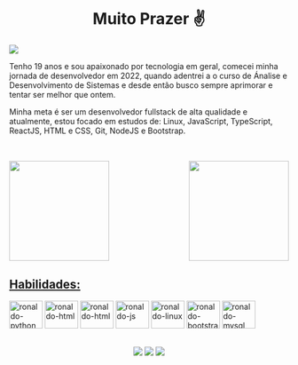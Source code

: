 <h1 align="center">Muito Prazer ✌️</h1>

<div>
<img src="https://media.discordapp.net/attachments/808170724224925736/1202810028382494791/ronaldo-pic_1.png?ex=65cecf21&is=65bc5a21&hm=c9dd5f5bad8fd9bc815e7689f224f1704fbe8a171c0884e2d6745c2c7306c9ca&=&format=webp&quality=lossless&width=1311&height=671">
</div>

Tenho 19 anos e sou apaixonado por tecnologia em geral, comecei minha jornada de desenvolvedor em 2022, quando adentrei a o curso de Ánalise e Desenvolvimento de Sistemas e desde então busco sempre aprimorar e tentar ser melhor que ontem.

Minha meta é ser um desenvolvedor fullstack de alta qualidade e atualmente, estou focado em estudos de: Linux, JavaScript, TypeScript, ReactJS, HTML e CSS, Git, NodeJS e Bootstrap.
##
<br>
 
<div>
    <a href="https://github.com/ronaldodiass">
    <img height="180em" src="https://github-readme-stats.vercel.app/api?username=ronaldodiass&layout=compact&show_icons=true&theme=radical"/>  
    <img align="right" height="180em" src="https://github-readme-stats.vercel.app/api/top-langs/?username=ronaldodiass&show_icons=true&theme=radical">
</div>

##
      
<h2>Habilidades: </h2>

<div>
  <a href="https://www.python.org" target="_blank" rel="noreferrer">
   <img alt="ronaldo-python" height="50" width="60" src="https://cdn.jsdelivr.net/gh/devicons/devicon/icons/python/python-original.svg" /></a>
  <a href="https://www.w3.org/html/" target="_blank" rel="noreferrer">
   <img alt="ronaldo-html" height="50" width="60" src="https://cdn.jsdelivr.net/gh/devicons/devicon/icons/html5/html5-original.svg" /></a>
  <a href="https://www.w3.org/html/" target="_blank" rel="noreferrer">
   <img alt="ronaldo-html" height="50" width="60" src="https://cdn.jsdelivr.net/gh/devicons/devicon/icons/css3/css3-original.svg" /></a>
  <a href="https://developer.mozilla.org/en-US/docs/Web/JavaScript" target="_blank" rel="noreferrer">
   <img alt="ronaldo-js" height="50" width="60" src="https://cdn.jsdelivr.net/gh/devicons/devicon/icons/javascript/javascript-original.svg" /></a>
  <a href="https://www.linux.org/" target="_blank" rel="noreferrer">
   <img alt="ronaldo-linux" height="50" width="60" src="https://cdn.jsdelivr.net/gh/devicons/devicon/icons/linux/linux-original.svg"/></a>
  <a href="https://getbootstrap.com" target="_blank" rel="noreferrer">
   <img alt="ronaldo-bootstrap" height="50" width="60" src="https://cdn.jsdelivr.net/gh/devicons/devicon/icons/bootstrap/bootstrap-original.svg"/></a>
  <a href="https://www.mysql.com/" target="_blank" rel="noreferrer">
   <img alt="ronaldo-mysql" height="50" width="60" src="https://cdn.jsdelivr.net/gh/devicons/devicon/icons/mysql/mysql-original-wordmark.svg" />
  </a>
</div>

##

<div align="center"> 
  <a href="https://instagram.com/ronaldodb_" target="_blank"><img src="https://img.shields.io/badge/-Instagram-%23E4405F?style=for-the-badge&logo=instagram&logoColor=white" target="_blank"></a>
  <a href = "mailto:ronaldo_benedito@hotmail.com"><img src="https://img.shields.io/badge/-Gmail-%23333?style=for-the-badge&logo=gmail&logoColor=white" target="_blank"></a>
  <a href="https://www.linkedin.com/in/ronaldo-diass" target="_blank"><img src="https://img.shields.io/badge/-LinkedIn-%230077B5?style=for-the-badge&logo=linkedin&logoColor=white" target="_blank"></a> 
</div>



